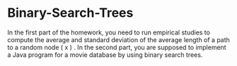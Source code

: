 # Binary-Search-Trees
In the first part of the homework, you need to run empirical studies to compute the average and   standard deviation of the average length of a path to a random node ( x ) . In the second part, you are supposed to implement a Java program for a movie database by using binary search trees. 
